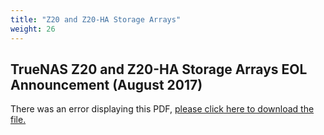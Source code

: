 ```yaml
---
title: "Z20 and Z20-HA Storage Arrays"
weight: 26
---
```


## TrueNAS Z20 and Z20-HA Storage Arrays EOL Announcement (August 2017)

<object data="https://www.truenas.com/docs/files/Z20EOL.pdf" type="application/pdf" width="95%" height="1000">
  There was an error displaying this PDF, <a href="https://www.truenas.com/docs/files/Z20EOL.pdf">please click here to download the file.</a>
</object>
